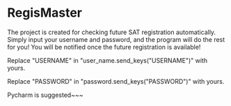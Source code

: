 # RegisMaster
The project is created for checking future SAT registration automatically. Simply input your username and password, and the program will do the rest for you! You will be notified once the future registration is available!

Replace "USERNAME" in "user_name.send_keys("USERNAME")" with yours.

Replace "PASSWORD" in "password.send_keys("PASSWORD")" with yours.

Pycharm is suggested~~~
